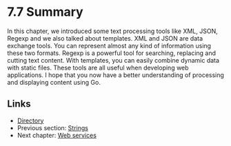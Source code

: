 # 7.7 Summary

In this chapter, we introduced some text processing tools like XML, JSON, Regexp and we also talked about templates. XML and JSON are data exchange tools. You can represent almost any kind of information using these two formats. Regexp is a powerful tool for searching, replacing and cutting text content. With templates, you can easily combine dynamic data with static files. These tools are all useful when developing web applications. I hope that you now have a better understanding of processing and displaying content using Go.

## Links

- [Directory](preface.md)
- Previous section: [Strings](07.6.md)
- Next chapter: [Web services](08.0.md)
